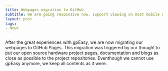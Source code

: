 ```yaml
---
title: Webpages migration to GitHub
subtitle: We are going responsive now, support viewing on most mobile devices. Give it a try!
layout: post
tags:
- News
---
```


After the great experiences with gpEasy, we are now migrating our webpages to GitHub Pages. This migration was triggered by our thought to put our open source hardware project pages, documentation and blogs as close as possible to the project repositories. Eventhough we cannot use gpEasy anymore, we keep all contents as it were.